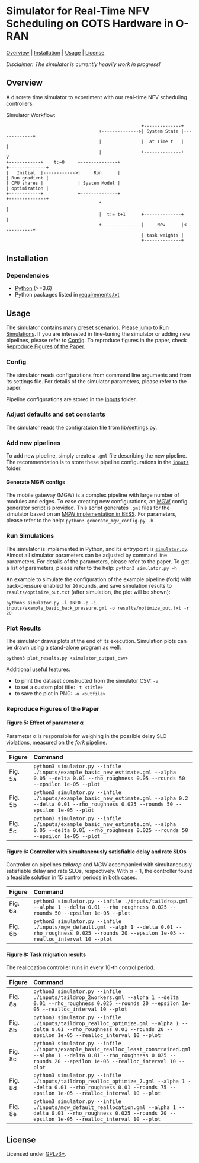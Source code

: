 # Simulator for Real-Time NFV Scheduling on COTS Hardware in O-RAN

[Overview](#overview) | [Installation](#installation) | [Usage](#usage) | [License](#license)

_Disclaimer: The simulator is currently heavily work in progress!_

## Overview
A discrete time simulator to experiment with our real-time NFV scheduling controllers.

Simulator Workflow:
```
                                                   +--------------+
                                   +-------------->| System State |-------------+
                                   |               |  at Time t   |             |
                                   |               +--------------+             V
+------------+    t:=0     +--------------+                              +--------------+
|   Initial  |------------>|     Run      |                              | Run gradient |
| CPU shares |             | System Model |                              | optimization |
+------------+             +--------------+                              +--------------+
                                   ^                                            |
                                   |  t:= t+1      +--------------+             |
                                   +---------------|     New      |<------------+
                                                   | task weights |
                                                   +--------------+
```

## Installation

### Dependencies

* [Python](https://www.python.org/downloads/) (>=3.6)
* Python packages listed in [requirements.txt](requirements.txt)

## Usage

The simulator contains many preset scenarios. Please jump to [Run Simulations](#run-simulations). If you are interested in fine-tuning the simulator or adding new pipelines, please refer to [Config](#config).
To reproduce figures in the paper, check [Reproduce Figures of the Paper](#reproduce-figures-of-the-paper).


### Config

The simulator reads configurations from command line arguments and from its settings file. For details of the simulator parameters, please refer to the paper.

Pipeline configurations are stored in the [inputs](./inputs) folder.

### Adjust defaults and set constants
The simulator reads the configratuion file from [lib/settings.py](lib/settings.py).

### Add new pipelines
To add new pipeline, simply create a `.gml` file describing the new pipeline. The recommendation is to store these pipeline configurations in the [`inputs`](./inputs) folder.

#### Generate MGW configs
The mobile gateway (MGW) is a complex pipeline with large number of modules and edges. To ease creating new configurations, an [MGW](https://github.com/hsnlab/tipsy/blob/master/doc/README.mgw.org) config generator script is provided. This script generates `.gml` files for the simulator based on an [MGW implementation in BESS](https://github.com/hsnlab/tipsy/blob/master/bess/mgw.bess). For parameters, please refer to the help: `python3 generate_mgw_config.py -h`


### Run Simulations
The simulator is implemented in Python, and its entrypoint is [`simulator.py`](simulator.py). Almost all simulator parameters can be adjusted by command line parameters. For details of the parameters, please refer to the paper. To get a list of parameters, please refer to the help: `python3 simulator.py -h`

An example to simulate the configuration of the example pipeline (fork) with back-pressure enabled for `20` rounds, and save simulation results to `results/optimize_out.txt` (after simulation, the plot will be shown):
```console
python3 simulator.py -l INFO -p -i inputs/example_basic_back_pressure.gml -o results/optimize_out.txt -r 20
```

### Plot Results
The simulator draws plots at the end of its execution. Simulation plots can be drawn using a stand-alone program as well:

```console
python3 plot_results.py <simulator_output_csv>
```

Additional useful features:
- to print the dataset constructed from the simulator CSV: `-v`
- to set a custom plot title: `-t <title>`
- to save the plot in PNG: `-o <outfile>`


### Reproduce Figures of the Paper

#### Figure 5: Effect of parameter α

Parameter α is responsible for weighing in the possible delay SLO violations, measured on the _fork_ pipeline.

| Figure  | Command |
| :---    | :---    |
| Fig. 5a | `python3 simulator.py --infile ./inputs/example_basic_new_estimate.gml --alpha 0.05 --delta 0.01 --rho_roughness 0.05 --rounds 50 --epsilon 1e-05 --plot` |
| Fig. 5b | `python3 simulator.py --infile ./inputs/example_basic_new_estimate.gml --alpha 0.2 --delta 0.01 --rho_roughness 0.025 --rounds 50 --epsilon 1e-05 --plot` |
| Fig. 5c | `python3 simulator.py --infile ./inputs/example_basic_new_estimate.gml --alpha 0.05 --delta 0.01 --rho_roughness 0.025 --rounds 50 --epsilon 1e-05 --plot` |

#### Figure 6: Controller with simultaneously satisfiable delay and rate SLOs

Controller on pipelines _taildrop_ and _MGW_ accompanied with simultaneously satisfiable delay and rate SLOs, respectively. With α = 1, the controller found a feasible solution in 15 control periods in both cases.

| Figure  | Command |
| :---    | :---    |
| Fig. 6a | `python3 simulator.py --infile ./inputs/taildrop.gml --alpha 1 --delta 0.01 --rho_roughness 0.025 --rounds 50 --epsilon 1e-05 --plot` |
| Fig. 6b | `python3 simulator.py --infile ./inputs/mgw_default.gml --alph 1 --delta 0.01 --rho_roughness 0.025 --rounds 20 --epsilon 1e-05 --realloc_interval 10 --plot` |

#### Figure 8: Task migration results

The reallocation controller runs in every 10-th control period.

| Figure  | Command |
| :---    | :---    |
| Fig. 8a | `python3 simulator.py --infile ./inputs/taildrop_2workers.gml --alpha 1 --delta 0.01 --rho_roughness 0.025 --rounds 20 --epsilon 1e-05 --realloc_interval 10 --plot` |
| Fig. 8b | `python3 simulator.py --infile ./inputs/taildrop_realloc_optimize.gml --alpha 1 --delta 0.01 --rho_roughness 0.01 --rounds 20 --epsilon 1e-05 --realloc_interval 10 --plot` |
| Fig. 8c | `python3 simulator.py --infile ./inputs/example_basic_realloc_least_constrained.gml --alpha 1 --delta 0.01 --rho_roughness 0.025 --rounds 20 --epsilon 1e-05 --realloc_interval 10 --plot` |
| Fig. 8d | `python3 simulator.py --infile ./inputs/taildrop_realloc_optimize_7.gml --alpha 1 --delta 0.01 --rho_roughness 0.01 --rounds 75 --epsilon 1e-05 --realloc_interval 10 --plot` |
| Fig. 8e | `python3 simulator.py --infile ./inputs/mgw_default_reallocation.gml --alpha 1 --delta 0.01 --rho_roughness 0.025 --rounds 20 --epsilon 1e-05 --realloc_interval 10 --plot` |


## License

Licensed under [GPLv3+](/LICENSE).
